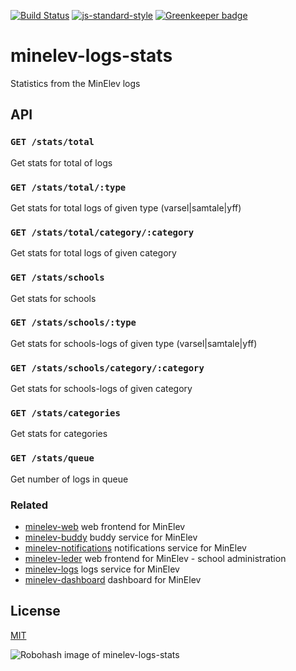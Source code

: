 [![Build Status](https://travis-ci.org/telemark/minelev-logs-stats.svg?branch=master)](https://travis-ci.org/telemark/minelev-logs-stats)
[![js-standard-style](https://img.shields.io/badge/code%20style-standard-brightgreen.svg?style=flat)](https://github.com/feross/standard)
[![Greenkeeper badge](https://badges.greenkeeper.io/telemark/minelev-logs-stats.svg)](https://greenkeeper.io/)

# minelev-logs-stats

Statistics from the MinElev logs

## API

### ```GET /stats/total```

Get stats for total of logs

### ```GET /stats/total/:type```

Get stats for total logs of given type (varsel|samtale|yff)

### ```GET /stats/total/category/:category```

Get stats for total logs of given category

### ```GET /stats/schools```

Get stats for schools

### ```GET /stats/schools/:type```

Get stats for schools-logs of given type (varsel|samtale|yff)

### ```GET /stats/schools/category/:category```

Get stats for schools-logs of given category

### ```GET /stats/categories```

Get stats for categories

### ```GET /stats/queue```

Get number of logs in queue

### Related

- [minelev-web](https://github.com/telemark/minelev-web) web frontend for MinElev
- [minelev-buddy](https://github.com/telemark/minelev-buddy) buddy service for MinElev
- [minelev-notifications](https://github.com/telemark/minelev-notifications) notifications service for MinElev
- [minelev-leder](https://github.com/telemark/minelev-leder) web frontend for MinElev - school administration
- [minelev-logs](https://github.com/telemark/minelev-logs) logs service for MinElev
- [minelev-dashboard](https://github.com/telemark/minelev-dashboard) dashboard for MinElev

## License

[MIT](LICENSE)

![Robohash image of minelev-logs-stats](https://robots.kebabstudios.party/minelev-logs.png "Robohash image of minelev-logs-stats")